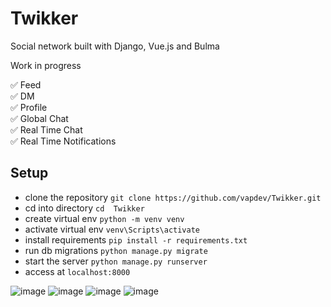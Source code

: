 # Twikker
Social network built with Django, Vue.js and Bulma

Work in progress

✅ Feed  <br>
✅ DM <br>
✅ Profile <br>
✅ Global Chat <br>
✅ Real Time Chat <br> 
✅ Real Time Notifications <br>

<h2> Setup </h2>

- clone the repository  `git clone https://github.com/vapdev/Twikker.git`
- cd into directory `cd  Twikker`
- create virtual env `python -m venv venv`
- activate virtual env `venv\Scripts\activate`
- install requirements `pip install -r requirements.txt`
- run db migrations `python manage.py migrate`
- start the server `python manage.py runserver`
- access at `localhost:8000`

![image](https://user-images.githubusercontent.com/88452580/195798844-3de23718-9bf0-4f2e-893f-50445d71bd4e.png)
![image](https://user-images.githubusercontent.com/88452580/195798888-d42b920a-ee97-4745-9754-ec739a21000e.png)
![image](https://user-images.githubusercontent.com/88452580/195798961-0023d35d-a795-498f-9fd5-5a8cef0484ac.png)
![image](https://user-images.githubusercontent.com/88452580/195799008-11be024e-39b0-4b39-9f34-a069e0edb53e.png)

